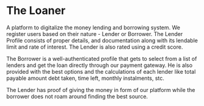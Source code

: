 # The Loaner

A platform to digitalize the money lending and borrowing system. We register users based on their nature - Lender or Borrower.
The Lender Profile consists of proper details, and documentation along with its lendable limit and rate of interest.
The Lender is also rated using a credit score.

The Borrower is a well-authenticated profile that gets to select from a list of lenders and get the loan directly through our payment gateway. He is also provided with the best options and the calculations of each lender like total payable amount debt taken, time left, monthly instalments, stc.

The Lender has proof of giving the money in form of our platform while the borrower does not roam around finding the best source.
